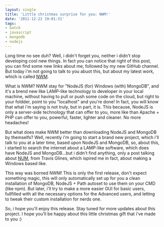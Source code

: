 ```yaml
---
layout: single
title: 'Little christmas surprise for you: NWM!'
date: '2011-12-22 19:01:31'
tags:
- batch
- javascript
- mongodb
- nodejs
---
```


Long time no see duh? Well, i didn't forget you, neither i didn't stop developing cool new things. In fact you can notice that right of this post, you can find some new links about me, followed by my new GitHub channel. But today i'm not going to talk to you abuot this, but about my latest work, which is called [NWM](http://nwm.julianxhokaxhiu.com).

What is NWM? NWM stay for "NodeJS (for) Windows (with) MongoDB", and it's a brend new like LAMP-like technology to developer in your local machine, without having to pull or push some code on the cloud, but right to your foldder, point to you "localhost" and you're done! In fact, you will know that what i'm saying is not truly, but in part, it is. This because, NodeJS is only a server-side technology that can offer to you, more like than Apache + PHP can offer to you, powerful, faster, lighter and cleaner. No more headaches!

But what does make NWM better than downloading NodeJS and MongoDB by themselfs? Well, recently i'm going to start a brand new project, which i'll talk to you at a later time, based upon NodeJS and MongoDB, so, about this, i started to search the internet about a LAMP-like software, which does have NodeJS and MongoDB...but i didn't find anything, only a post talking about [NUM](http://www.travisglines.com/web-coding/node-js-unix-based-os-and-mongodb-num-are-the-new-lamp), from Travis Glines, which ispired me in fact, about making a Windows based like.

This way was borned NWM! This is only the first release, don't expect something magic, this will only automatically set up for you a clean installation of MongoDB, NodeJS + Path autoset to use them on your CMD (like npm). But later, i'll try to make a more easier GUI for basic users, fullfilled with all the necessary options for the Advanced users, and letting to tweak their custom installation for nerds one.

So, i hope you'll enjoy this release. Stay tuned for more updates about this project. I hope you'll be happy about this little christmas gift that i've made to you :)